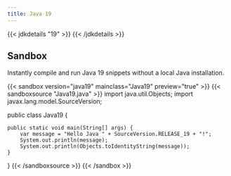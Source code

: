 ```yaml
---
title: Java 19
---
```


{{< jdkdetails "19" >}}
{{< /jdkdetails >}}

## Sandbox

Instantly compile and run Java 19 snippets without a local Java installation.

{{< sandbox version="java19" mainclass="Java19" preview="true" >}}
{{< sandboxsource "Java19.java" >}}
import java.util.Objects;
import javax.lang.model.SourceVersion;

public class Java19 {

    public static void main(String[] args) {
        var message = "Hello Java " + SourceVersion.RELEASE_19 + "!";
        System.out.println(message);
        System.out.println(Objects.toIdentityString(message));
    }

}
{{< /sandboxsource >}}
{{< /sandbox >}}
